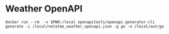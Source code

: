 # Weather OpenAPI

`docker run --rm  -v $PWD:/local openapitools/openapi-generator-cli generate -i /local/netatmo_weather_openapi.json -g go -o /local/out/go`
